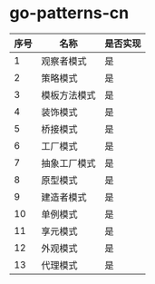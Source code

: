 # go-patterns-cn

|序号|名称|是否实现|
|--|-----|-----|
|1|观察者模式|是|
|2|策略模式|是|
|3|模板方法模式|是|
|4|装饰模式|是|
|5|桥接模式|是|
|6|工厂模式|是|
|7|抽象工厂模式|是|
|8|原型模式|是|
|9|建造者模式|是|
|10|单例模式|是|
|11|享元模式|是|
|12|外观模式|是|
|13|代理模式|是|
